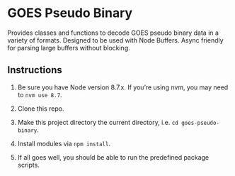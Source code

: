 # GOES Pseudo Binary

Provides classes and functions to decode GOES pseudo binary data in a variety of formats. Designed to be used with Node Buffers. Async friendly for parsing large buffers without blocking.


## Instructions

1. Be sure you have Node version 8.7.x. If you’re using nvm, you may need to `nvm use 8.7`.

2. Clone this repo.

3. Make this project directory the current directory, i.e. `cd goes-pseudo-binary`.

4. Install modules via `npm install`.

5. If all goes well, you should be able to run the predefined package scripts.
